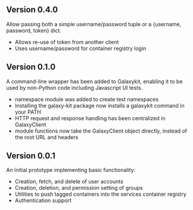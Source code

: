 ## Version 0.4.0
Allow passing both a simple username/password tuple or a {username, password, token} dict.
* Allows re-use of token from another client
* Uses username/password for container registry login
## Version 0.1.0
A command-line wrapper has been added to Galaxykit, enabling it to be used by non-Python
code including Javascript UI tests.
* namespace module was added to create test namespaces
* Installing the galaxy-kit package now installs a galaxykit command in your PATH
* HTTP request and response handling has been centralized in GalaxyClient
* module functions now take the GalaxyClient object directly, instead of the root URL and headers

## Version 0.0.1
An initial prototype implementing basic functionality:
* Creation, fetch, and delete of user accounts
* Creation, deletion, and permission setting of groups
* Utilities to push tagged containers into the services container registry
* Authentication support
